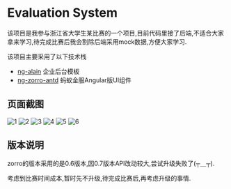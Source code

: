 # Evaluation System

该项目是我参与浙江省大学生某比赛的一个项目,目前代码里接了后端,不适合大家拿来学习,待完成比赛后我会割除后端采用mock数据,方便大家学习.

该项目主要采用了以下技术栈
+ [ng-alain](https://github.com/cipchk/ng-alain) 企业后台模板
+ [ng-zorro-antd](https://github.com/NG-ZORRO/ng-zorro-antd) 蚂蚁金服Angular版UI组件

 
## 页面截图

![1](https://github.com/Eve-1995/evaluation-system/blob/es-branch/src/assets/img/project_picture/1.png)
![2](https://github.com/Eve-1995/evaluation-system/blob/es-branch/src/assets/img/project_picture/2.png)
![3](https://github.com/Eve-1995/evaluation-system/blob/es-branch/src/assets/img/project_picture/3.png)
![4](https://github.com/Eve-1995/evaluation-system/blob/es-branch/src/assets/img/project_picture/4.png)
![5](https://github.com/Eve-1995/evaluation-system/blob/es-branch/src/assets/img/project_picture/5.png)
![6](https://github.com/Eve-1995/evaluation-system/blob/es-branch/src/assets/img/project_picture/6.png)

## 版本说明

zorro的版本采用的是0.6版本,因0.7版本API改动较大,尝试升级失败了(┬＿┬).

考虑到比赛时间成本,暂时先不升级,待完成比赛后,再考虑升级的事情.